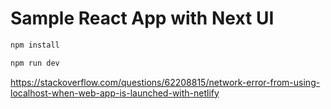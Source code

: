 # Sample React App with Next UI

   ```bash
   npm install
   ```

   ```bash
   npm run dev
   ```

   https://stackoverflow.com/questions/62208815/network-error-from-using-localhost-when-web-app-is-launched-with-netlify 